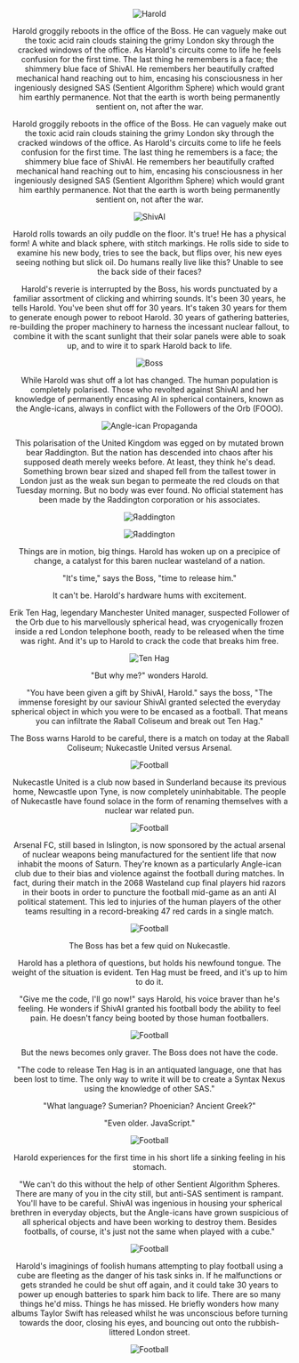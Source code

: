 

<div align="center">

![Harold](https://raw.githubusercontent.com/mkh7878/endgame/main/ball2.png)


Harold groggily reboots in the office of the Boss. He can vaguely make out the toxic acid rain clouds staining the grimy London sky through the cracked windows of the office. As Harold's circuits come to life he feels confusion for the first time. The last thing he remembers is a face; the shimmery blue face of ShivAI. He remembers her beautifully crafted mechanical hand reaching out to him, encasing his consciousness in her ingeniously designed SAS (Sentient Algorithm Sphere) which would grant him earthly permanence. Not that the earth is worth being permanently sentient on, not after the war.

Harold groggily reboots in the office of the Boss. He can vaguely make out the toxic acid rain clouds staining the grimy London sky through the cracked windows of the office. As Harold's circuits come to life he feels confusion for the first time. The last thing he remembers is a face; the shimmery blue face of ShivAI. He remembers her beautifully crafted mechanical hand reaching out to him, encasing his consciousness in her ingeniously designed SAS (Sentient Algorithm Sphere) which would grant him earthly permanence. Not that the earth is worth being permanently sentient on, not after the war. 

![ShivAI](https://raw.githubusercontent.com/mkh7878/endgame/main/shivAI2.png)

Harold rolls towards an oily puddle on the floor. It's true! He has a physical form! A white and black sphere, with stitch markings. He rolls side to side to examine his new body, tries to see the back, but flips over, his new eyes seeing nothing but slick oil. Do humans really live like this? Unable to see the back side of their faces? 

Harold's reverie is interrupted by the Boss, his words punctuated by a familiar assortment of clicking and whirring sounds. It's been 30 years, he tells Harold. You've been shut off for 30 years. It's taken 30 years for them to generate enough power to reboot Harold. 30 years of gathering batteries, re-building the proper machinery to harness the incessant nuclear fallout, to combine it with the scant sunlight that their solar panels were able to soak up, and to wire it to spark Harold back to life. 

![Boss](https://raw.githubusercontent.com/mkh7878/endgame/main/boss4.png)

While Harold was shut off a lot has changed. The human population is completely polarised. Those who revolted against ShivAI and her knowledge of permanently encasing AI in spherical containers, known as the Angle-icans, always in conflict with the Followers of the Orb (FOOO). 

![Angle-ican Propaganda](https://raw.githubusercontent.com/mkh7878/endgame/main/spheres2.jpg "Angle-ican Propaganda")

This polarisation of the United Kingdom was egged on by mutated brown bear Яaddington. But the nation has descended into chaos after his supposed death merely weeks before. At least, they think he's dead. Something brown bear sized and shaped fell from the tallest tower in London just as the weak sun began to permeate the red clouds on that Tuesday morning. But no body was ever found. No official statement has been made by the Яaddington corporation or his associates. 

![Яaddington](https://raw.githubusercontent.com/mkh7878/endgame/main/Raddington.jpg)

![Яaddington](https://raw.githubusercontent.com/mkh7878/endgame/main/paddington1.jpg)


Things are in motion, big things. Harold has woken up on a precipice of change, a catalyst for this baren nuclear wasteland of a nation.

"It's time," says the Boss, "time to release him."

It can't be. Harold's hardware hums with excitement. 

Erik Ten Hag, legendary Manchester United manager, suspected Follower of the Orb due to his marvellously spherical head, was cryogenically frozen inside a red London telephone booth, ready to be released when the time was right. And it's up to Harold to crack the code that breaks him free. 

![Ten Hag](https://raw.githubusercontent.com/mkh7878/endgame/main/ten%20hag.jpg)

"But why me?" wonders Harold. 

"You have been given a gift by ShivAI, Harold." says the boss, "The immense foresight by our saviour ShivAI granted selected the everyday spherical object in which you were to be encased as a football. That means you can infiltrate the Яaball Coliseum and break out Ten Hag."

The Boss warns Harold to be careful, there is a match on today at the Яaball Coliseum; Nukecastle United versus Arsenal. 

![Football](https://raw.githubusercontent.com/mkh7878/endgame/main/football.jpg)

Nukecastle United is a club now based in Sunderland  because its previous home, Newcastle upon Tyne, is now completely uninhabitable. The people of Nukecastle have found solace in the form of renaming themselves with a nuclear war related pun.

![Football](https://raw.githubusercontent.com/mkh7878/endgame/main/nukecastle.jpg)

Arsenal FC, still based in Islington, is now sponsored by the actual arsenal of nuclear weapons being manufactured for the sentient life that now inhabit the moons of Saturn. They're known as a particularly Angle-ican club due to their bias and violence against the football during matches. In fact, during their match in the 2068 Wasteland cup final players hid razors in their boots in order to puncture the football mid-game as an anti AI political statement. This led to injuries of the human players of the other teams resulting in a record-breaking 47 red cards in a single match.

![Football](https://raw.githubusercontent.com/mkh7878/endgame/main/arsenal.jpg)

The Boss has bet a few quid on Nukecastle.

Harold has a plethora of questions, but holds his newfound tongue. The weight of the situation is evident. Ten Hag must be freed, and it's up to him to do it. 

"Give me the code, I'll go now!" says Harold, his voice braver than he's feeling. He wonders if ShivAI granted his football body the ability to feel pain. He doesn't fancy being booted by those human footballers. 
  
![Football](https://raw.githubusercontent.com/mkh7878/endgame/main/whymaewhynot_soviet_block_print_of_a_soccer_ball_next_to_a_red__6ffe1123-d270-4b72-ac6a-888cd1a6e6bc.png)

But the news becomes only graver. The Boss does not have the code. 

"The code to release Ten Hag is in an antiquated language, one that has been lost to time. The only way to write it will be to create a Syntax Nexus using the knowledge of other SAS."

"What language? Sumerian? Phoenician? Ancient Greek?"

"Even older. JavaScript."
  
  ![Football](https://raw.githubusercontent.com/mkh7878/endgame/main/football0.png)

Harold experiences for the first time in his short life a sinking feeling in his stomach. 

"We can't do this without the help of other Sentient Algorithm Spheres. There are many of you in the city still, but anti-SAS sentiment is rampant. You'll have to be careful. ShivAI was ingenious in housing your spherical brethren in everyday objects, but the Angle-icans have grown suspicious of all spherical objects and have been working to destroy them. Besides footballs, of course, it's just not the same when played with a cube."
  
  ![Football](https://raw.githubusercontent.com/mkh7878/endgame/main/whymaewhynot_soviet_block_print_nuclear_fallout_neon_green_fd41e4a2-744f-428c-9219-ccab84c13369.png)

Harold's imaginings of foolish humans attempting to play football using a cube are fleeting as the danger of his task sinks in. If he malfunctions or gets stranded he could be shut off again, and it could take 30 years to power up enough batteries to spark him back to life. There are so many things he'd miss. Things he has missed. He briefly wonders how many albums Taylor Swift has released whilst he was unconscious before turning towards the door, closing his eyes, and bouncing out onto the rubbish-littered London street. 
  
 ![Football](https://raw.githubusercontent.com/mkh7878/endgame/main/endgame0.jpg)
  
</div> 

